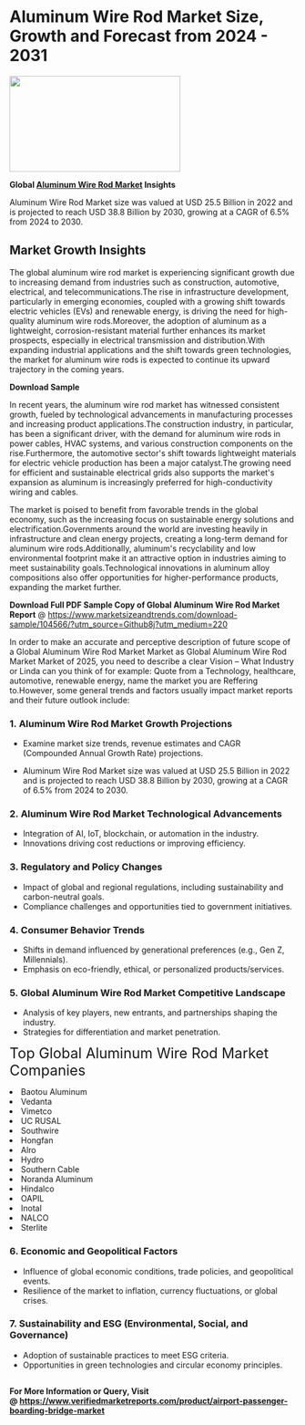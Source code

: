 <H1>Aluminum Wire Rod Market Size, Growth and Forecast from 2024 - 2031</H1><img class="aligncenter size-medium wp-image-584254" src="https://thirdeyenews.in/wp-content/uploads/2024/09/Global-Market-Research-300x168.jpeg" alt="" width="300" height="168" /><p><strong>Global&nbsp;<a href="https://www.marketsizeandtrends.com/download-sample/104566/?utm_source=Github8j?utm_medium=220">Aluminum Wire Rod Market</a> Insights</strong></p><p>Aluminum Wire Rod Market size was valued at USD 25.5 Billion in 2022 and is projected to reach USD 38.8 Billion by 2030, growing at a CAGR of 6.5% from 2024 to 2030.</p><p><h2>Market Growth Insights</h2> <p>The global aluminum wire rod market is experiencing significant growth due to increasing demand from industries such as construction, automotive, electrical, and telecommunications.The rise in infrastructure development, particularly in emerging economies, coupled with a growing shift towards electric vehicles (EVs) and renewable energy, is driving the need for high-quality aluminum wire rods.Moreover, the adoption of aluminum as a lightweight, corrosion-resistant material further enhances its market prospects, especially in electrical transmission and distribution.With expanding industrial applications and the shift towards green technologies, the market for aluminum wire rods is expected to continue its upward trajectory in the coming years.</p> <p><strong>Download Sample</strong></p> <p>In recent years, the aluminum wire rod market has witnessed consistent growth, fueled by technological advancements in manufacturing processes and increasing product applications.The construction industry, in particular, has been a significant driver, with the demand for aluminum wire rods in power cables, HVAC systems, and various construction components on the rise.Furthermore, the automotive sector's shift towards lightweight materials for electric vehicle production has been a major catalyst.The growing need for efficient and sustainable electrical grids also supports the market's expansion as aluminum is increasingly preferred for high-conductivity wiring and cables.</p> <p>The market is poised to benefit from favorable trends in the global economy, such as the increasing focus on sustainable energy solutions and electrification.Governments around the world are investing heavily in infrastructure and clean energy projects, creating a long-term demand for aluminum wire rods.Additionally, aluminum's recyclability and low environmental footprint make it an attractive option in industries aiming to meet sustainability goals.Technological innovations in aluminum alloy compositions also offer opportunities for higher-performance products, expanding the market further.</p> <p><span class=""><strong>Download Full PDF Sample Copy of Global Aluminum Wire Rod Market Report</strong> @ <a href="https://www.marketsizeandtrends.com/download-sample/104566/?utm_source=Github8j?utm_medium=220" target="_blank">https://www.marketsizeandtrends.com/download-sample/104566/?utm_source=Github8j?utm_medium=220</a></span></p><p>In order to make an accurate and perceptive description of future scope of a Global&nbsp;Aluminum Wire Rod Market Market as Global&nbsp;Aluminum Wire Rod Market Market of 2025, you need to describe a clear Vision &ndash; What Industry or Linda can you think of for example: Quote from a Technology, healthcare, automotive, renewable energy, name the market you are Reffering to.However, some general trends and factors usually impact market reports and their future outlook include:</p><h3>1.&nbsp;<strong>Aluminum Wire Rod Market Growth Projections</strong></h3><ul><li>Examine market size trends, revenue estimates and CAGR (Compounded Annual Growth Rate) projections.</li><li><p>Aluminum Wire Rod Market size was valued at USD 25.5 Billion in 2022 and is projected to reach USD 38.8 Billion by 2030, growing at a CAGR of 6.5% from 2024 to 2030.</p></li></ul><h3>2.&nbsp;<strong>Aluminum Wire Rod Market Technological Advancements</strong></h3><ul><li>Integration of AI, IoT, blockchain, or automation in the industry.</li><li>Innovations driving cost reductions or improving efficiency.</li></ul><h3>3.&nbsp;<strong>Regulatory and Policy Changes</strong></h3><ul><li>Impact of global and regional regulations, including sustainability and carbon-neutral goals.</li><li>Compliance challenges and opportunities tied to government initiatives.</li></ul><h3>4.&nbsp;<strong>Consumer Behavior Trends</strong></h3><ul><li>Shifts in demand influenced by generational preferences (e.g., Gen Z, Millennials).</li><li>Emphasis on eco-friendly, ethical, or personalized products/services.</li></ul><h3>5.&nbsp;<strong>Global Aluminum Wire Rod Market Competitive Landscape</strong></h3><ul><li>Analysis of key players, new entrants, and partnerships shaping the industry.</li><li>Strategies for differentiation and market penetration.</li></ul><p data-pm-slice="1 1 []"><span style="color: inherit; font-family: inherit; font-size: 25px;">Top Global Aluminum Wire Rod Market Companies</span></p><div class="" data-test-id=""><p><li>Baotou Aluminum</li><li> Vedanta</li><li> Vimetco</li><li> UC RUSAL</li><li> Southwire</li><li> Hongfan</li><li> Alro</li><li> Hydro</li><li> Southern Cable</li><li> Noranda Aluminum</li><li> Hindalco</li><li> OAPIL</li><li> Inotal</li><li> NALCO</li><li> Sterlite</li></p></div><h3>6.&nbsp;<strong>Economic and Geopolitical Factors</strong></h3><ul><li>Influence of global economic conditions, trade policies, and geopolitical events.</li><li>Resilience of the market to inflation, currency fluctuations, or global crises.</li></ul><h3>7.&nbsp;<strong>Sustainability and ESG (Environmental, Social, and Governance)</strong></h3><ul><li>Adoption of sustainable practices to meet ESG criteria.</li><li>Opportunities in green technologies and circular economy principles.</li></ul><h2><strong style="font-size: 14px;">For More Information or Query, Visit @&nbsp;</strong><a style="background-color: #ffffff; font-size: 14px;" href="https://www.marketsizeandtrends.com/report/aluminum-wire-rod-market/" target="_blank">https://www.verifiedmarketreports.com/product/airport-passenger-boarding-bridge-market</a></h2>